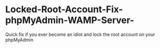 # Locked-Root-Account-Fix-phpMyAdmin-WAMP-Server-
Quick fix if you ever become an idiot and lock the root account on your phpMyAdmin
